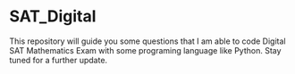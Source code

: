 # SAT_Digital
This repository will guide you some questions that I am able to code Digital SAT Mathematics Exam with some programing language like Python. Stay tuned for a further update.
